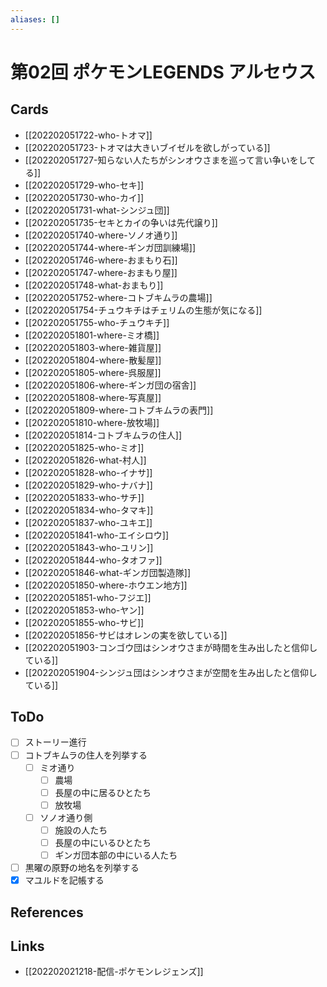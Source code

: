 ```yaml
---
aliases: []
---
```

# 第02回 ポケモンLEGENDS アルセウス

## Cards

- [[202202051722-who-トオマ]]
- [[202202051723-トオマは大きいブイゼルを欲しがっている]]
- [[202202051727-知らない人たちがシンオウさまを巡って言い争いをしてる]]
- [[202202051729-who-セキ]]
- [[202202051730-who-カイ]]
- [[202202051731-what-シンジュ団]]
- [[202202051735-セキとカイの争いは先代譲り]]
- [[202202051740-where-ソノオ通り]]
- [[202202051744-where-ギンガ団訓練場]]
- [[202202051746-where-おまもり石]]
- [[202202051747-where-おまもり屋]]
- [[202202051748-what-おまもり]]
- [[202202051752-where-コトブキムラの農場]]
- [[202202051754-チュウキチはチェリムの生態が気になる]]
- [[202202051755-who-チュウキチ]]
- [[202202051801-where-ミオ橋]]
- [[202202051803-where-雑貨屋]]
- [[202202051804-where-散髪屋]]
- [[202202051805-where-呉服屋]]
- [[202202051806-where-ギンガ団の宿舎]]
- [[202202051808-where-写真屋]]
- [[202202051809-where-コトブキムラの表門]]
- [[202202051810-where-放牧場]]
- [[202202051814-コトブキムラの住人]]
- [[202202051825-who-ミオ]]
- [[202202051826-what-村人]]
- [[202202051828-who-イナサ]]
- [[202202051829-who-ナバナ]]
- [[202202051833-who-サチ]]
- [[202202051834-who-タマキ]]
- [[202202051837-who-ユキエ]]
- [[202202051841-who-エイシロウ]]
- [[202202051843-who-ユリン]]
- [[202202051844-who-タオファ]]
- [[202202051846-what-ギンガ団製造隊]]
- [[202202051850-where-ホウエン地方]]
- [[202202051851-who-フジエ]]
- [[202202051853-who-ヤン]]
- [[202202051855-who-サビ]]
- [[202202051856-サビはオレンの実を欲している]]
- [[202202051903-コンゴウ団はシンオウさまが時間を生み出したと信仰している]]
- [[202202051904-シンジュ団はシンオウさまが空間を生み出したと信仰している]]


## ToDo

- [ ] ストーリー進行
- [ ] コトブキムラの住人を列挙する
	- [ ] ミオ通り
		- [ ] 農場
		- [ ] 長屋の中に居るひとたち
		- [ ] 放牧場
	- [ ] ソノオ通り側
		- [ ] 施設の人たち
		- [ ] 長屋の中にいるひとたち
		- [ ] ギンガ団本部の中にいる人たち
- [ ] 黒曜の原野の地名を列挙する
- [x] マユルドを記帳する

## References



## Links

- [[202202021218-配信-ポケモンレジェンズ]]
